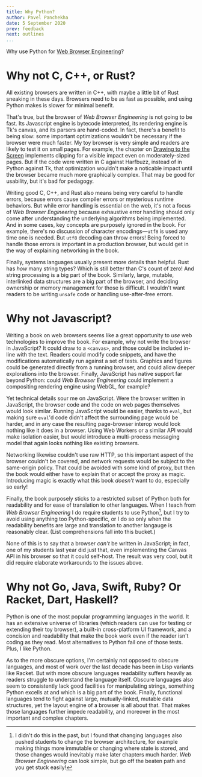 ```yaml
---
title: Why Python?
author: Pavel Panchekha
date: 5 September 2020
prev: feedback
next: outlines
...
```


Why use Python for [Web Browser Engineering](../)?

# Why not C, C++, or Rust?

All existing browsers are written in C++, with maybe a little bit of
Rust sneaking in these days. Browsers need to be as fast as possible,
and using Python makes is slower for minimal benefit.

That's true, but the browser of *Web Browser Engineering* is not going
to be fast. Its Javascript engine is bytecode interpreted, its
rendering engine is Tk's canvas, and its parsers are hand-coded. In
fact, there's a benefit to being slow: some important optimizations
wouldn't be necessary if the browser were much faster. My toy browser
is very simple and readers are likely to test it on small pages. For
example, the chapter on [Drawing to the Screen](../graphics.md)
implements clipping for a visible impact even on moderately-sized
pages. But if the code were written in C against Harfbuzz, instead of
in Python against Tk, that optimization wouldn't make a noticable
impact until the browser became much more graphically complex. That
may be good for usability, but it's bad for pedagogy.

Writing good C, C++, and Rust also means being very careful to handle
errors, because errors cause compiler errors or mysterious runtime
behaviors. But while error handling is essential on the web, it's not
a focus of *Web Browser Engineering* because exhaustive error handling
should only come after understanding the underlying algorithms being
implemented. And in some cases, key concepts are purposely ignored in
the book. For example, there's no discussion of character
encodings—`utf8` is used any time one is needed. But `utf8` decoding
can throw errors! Being forced to handle those errors is important in
a production browser, but would get in the way of explaining
networking in the book.

Finally, systems languages usually present more details than helpful.
Rust has *how* many string types? Which is still better than C's count
of zero! And string processing is a big part of the book. Similarly,
large, mutable, interlinked data structures are a big part of the
browser, and deciding ownership or memory management for those is
difficult. I wouldn't want readers to be writing `unsafe` code or
handling use-after-free errors.

# Why not Javascript?

Writing a book on web browsers seems like a great opportunity to *use*
web technologies to improve the book. For example, why not write the
browser in JavaScript? It could draw to a `<canvas>`, and those could
be included in-line with the text. Readers could modify code snippets,
and have the modifications automatically run against a set of tests.
Graphics and figures could be generated directly from a running
browser, and could allow deeper explorations into the browser.
Finally, JavaScript has native support far beyond Python: could *Web
Browser Engineering* could implement a compositing rendering engine
using WebGL, for example?

Yet technical details sour me on JavaScript. Were the browser written
in JavaScript, the browser code and the code on web pages themselves
would look similar. Running JavaScript would be easier, thanks to
`eval`, but making sure `eval`'d code didn't affect the surrounding
page would be harder, and in any case the resulting page-browser
interop would look nothing like it does in a browser. Using Web
Workers or a similar API would make isolation easier, but would
introduce a multi-process messaging model that again looks nothing
like existing browsers.

Networking likewise couldn't use raw HTTP, so this important aspect of
the browser couldn't be covered, and network requests would be subject
to the same-origin policy. That could be avoided with some kind of
proxy, but then the book would either have to explain that or accept
the proxy as magic. Introducing magic is exactly what this book
*doesn't* want to do, especially so early!

Finally, the book purposely sticks to a restricted subset of Python
both for readability and for ease of translation to other languages.
When I teach from *Web Browser Engineering* I do require students to
use Python[^why-teach-python], but I try to avoid using anything too
Python-specific, or I do so only when the readability benefits are
large and translation to another langauge is reasonably clear. (List
comprehensions fall into this bucket.)

[^why-teach-python]: I didn't do this in the past, but I found that
    changing languages also pushed students to change the browser
    architecture, for example making things more immutable or changing
    where state is stored, and those changes would inevitably make
    later chapters much harder. *Web Browser Engineering* can look
    simple, but go off the beaten path and you get stuck easily!

None of this is to say that a browser *can't* be written in
JavaScript; in fact, one of my students last year did just that, even
implementing the Canvas API in his browser so that it could self-host.
The result was very cool, but it did require elaborate workarounds to
the issues above.

# Why not Go, Java, Swift, Ruby? Or Racket, Dart, Haskell?

Python is one of the most popular programming languages in the world.
It has an extensive universe of libraries (which readers can use for
testing or extending their toy browser), a built-in cross-platform UI
framework, and a concision and readability that make the book work
even if the reader isn't coding as they read. Most alternatives to
Python fail one of those tests. Plus, I like Python.

As to the more obscure options, I'm certainly not opposed to obscure
languages, and most of work over the last decade has been in Lisp
variants like Racket. But with more obscure languages readability
suffers heavily as readers struggle to understand the language itself.
Obscure languages also seem to consistently lack good facilities for
manipulating strings, something Python excells at and which is a big
part of the book. Finally, functional languages tend to fight against
large, mutually-linked, mutable data structures, yet the layout engine
of a browser is all about that. That makes those languages further
impede readability, and moreover in the most important and complex
chapters.
